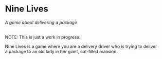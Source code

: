 # Nine Lives
###### A game about delivering a package

NOTE: This is just a work in progress.

Nine Lives is a game where you are a delivery driver who is trying to deliver a package to an old lady in her giant, cat-filled mansion.
